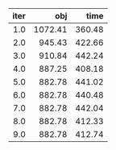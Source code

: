 |  iter |       obj |     time |
| -----:| ---------:| --------:|
| $1.0$ | $1072.41$ | $360.48$ |
| $2.0$ |  $945.43$ | $422.66$ |
| $3.0$ |  $910.84$ | $442.24$ |
| $4.0$ |  $887.25$ | $408.18$ |
| $5.0$ |  $882.78$ | $441.02$ |
| $6.0$ |  $882.78$ | $440.48$ |
| $7.0$ |  $882.78$ | $442.04$ |
| $8.0$ |  $882.78$ | $412.33$ |
| $9.0$ |  $882.78$ | $412.74$ |


